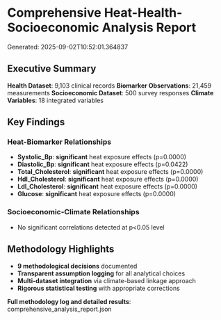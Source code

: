 # Comprehensive Heat-Health-Socioeconomic Analysis Report
Generated: 2025-09-02T10:52:01.364837

## Executive Summary

**Health Dataset**: 9,103 clinical records
**Biomarker Observations**: 21,459 measurements
**Socioeconomic Dataset**: 500 survey responses
**Climate Variables**: 18 integrated variables

## Key Findings

### Heat-Biomarker Relationships
- **Systolic_Bp**: **significant** heat exposure effects (p=0.0000)
- **Diastolic_Bp**: **significant** heat exposure effects (p=0.0422)
- **Total_Cholesterol**: **significant** heat exposure effects (p=0.0000)
- **Hdl_Cholesterol**: **significant** heat exposure effects (p=0.0000)
- **Ldl_Cholesterol**: **significant** heat exposure effects (p=0.0000)
- **Glucose**: **significant** heat exposure effects (p=0.0000)

### Socioeconomic-Climate Relationships
- No significant correlations detected at p<0.05 level

## Methodology Highlights
- **9 methodological decisions** documented
- **Transparent assumption logging** for all analytical choices
- **Multi-dataset integration** via climate-based linkage approach
- **Rigorous statistical testing** with appropriate corrections

**Full methodology log and detailed results**: comprehensive_analysis_report.json